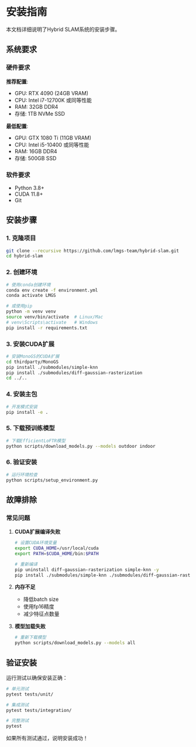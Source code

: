 # 安装指南

本文档详细说明了Hybrid SLAM系统的安装步骤。

## 系统要求

### 硬件要求

**推荐配置**:
- GPU: RTX 4090 (24GB VRAM)
- CPU: Intel i7-12700K 或同等性能
- RAM: 32GB DDR4
- 存储: 1TB NVMe SSD

**最低配置**:
- GPU: GTX 1080 Ti (11GB VRAM)  
- CPU: Intel i5-10400 或同等性能
- RAM: 16GB DDR4
- 存储: 500GB SSD

### 软件要求

- Python 3.8+
- CUDA 11.8+
- Git

## 安装步骤

### 1. 克隆项目

```bash
git clone --recursive https://github.com/lmgs-team/hybrid-slam.git
cd hybrid-slam
```

### 2. 创建环境

```bash
# 使用conda创建环境
conda env create -f environment.yml
conda activate LMGS

# 或使用pip
python -m venv venv
source venv/bin/activate  # Linux/Mac
# venv\Scripts\activate   # Windows
pip install -r requirements.txt
```

### 3. 安装CUDA扩展

```bash
# 安装MonoGS的CUDA扩展
cd thirdparty/MonoGS
pip install ./submodules/simple-knn
pip install ./submodules/diff-gaussian-rasterization
cd ../..
```

### 4. 安装主包

```bash
# 开发模式安装
pip install -e .
```

### 5. 下载预训练模型

```bash
# 下载EfficientLoFTR模型
python scripts/download_models.py --models outdoor indoor
```

### 6. 验证安装

```bash
# 运行环境检查
python scripts/setup_environment.py
```

## 故障排除

### 常见问题

1. **CUDA扩展编译失败**
   ```bash
   # 设置CUDA环境变量
   export CUDA_HOME=/usr/local/cuda
   export PATH=$CUDA_HOME/bin:$PATH
   
   # 重新编译
   pip uninstall diff-gaussian-rasterization simple-knn -y
   pip install ./submodules/simple-knn ./submodules/diff-gaussian-rasterization --force-reinstall
   ```

2. **内存不足**
   - 降低batch size
   - 使用fp16精度
   - 减少特征点数量

3. **模型加载失败**
   ```bash
   # 重新下载模型
   python scripts/download_models.py --models all
   ```

## 验证安装

运行测试以确保安装正确：

```bash
# 单元测试
pytest tests/unit/

# 集成测试  
pytest tests/integration/

# 完整测试
pytest
```

如果所有测试通过，说明安装成功！